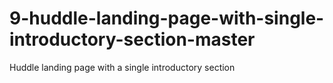 # 9-huddle-landing-page-with-single-introductory-section-master
Huddle landing page with a single introductory section

